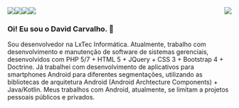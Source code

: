 <img src="https://img.shields.io/badge/HTML5-E34F26?style=for-the-badge&logo=html5&logoColor=white" /><img src="https://img.shields.io/badge/PHP-777BB4?style=for-the-badge&logo=php&logoColor=white" /><img src="https://img.shields.io/badge/Kotlin-0095D5?&style=for-the-badge&logo=kotlin&logoColor=white" /><img align='right' src="https://github-readme-stats.vercel.app/api?username=carvaldo&show_icons=true&count_private=true&show_icons=true&include_all_commits=true&theme=dark"><img src="https://img.shields.io/badge/Android-3DDC84?style=for-the-badge&logo=android&logoColor=white" />

### Oi! Eu sou o David Carvalho. 👋

Sou desenvolvedor na LxTec Informática. Atualmente, trabalho com desenvolvimento e manutenção de software de sistemas gerenciais, desenvolvidos com PHP 5/7 + HTML 5 + JQuery + CSS 3 + Bootstrap 4 + Doctrine. Já trabalhei com desenvolvimento de aplicativos para smartphones Android para diferentes segmentações, utilizando as bibliotecas de arquitetura Android (Android Archtecture Components) + Java/Kotlin. Meus trabalhos com Android, atualmente, se limitam a projetos pessoais públicos e privados.

